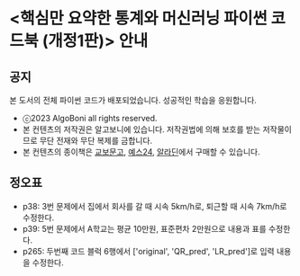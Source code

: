 # <핵심만 요약한 통계와 머신러닝 파이썬 코드북 (개정1판)> 안내
## 공지
본 도서의 전체 파이썬 코드가 배포되었습니다. 성공적인 학습을 응원합니다.
- ⓒ2023 AlgoBoni all rights reserved.
- 본 컨텐츠의 저작권은 알고보니에 있습니다. 저작권법에 의해 보호를 받는 저작물이므로 무단 전재와 무단 복제를 금합니다.
- 본 컨텐츠의 종이책은 [교보문고](https://product.kyobobook.co.kr/detail/S000209591909), [예스24](https://www.yes24.com/Product/Goods/122661688), [알라딘](https://www.aladin.co.kr/shop/wproduct.aspx?ItemId=325299435)에서 구매할 수 있습니다. 
  
## 정오표
- p38: 3번 문제에서 집에서 회사를 갈 때 시속 5km/h로, 퇴근할 때 시속 7km/h로 수정한다.
- p39: 5번 문제에서 A학교는 평균 10만원, 표준편차 2만원으로 내용과 표를 수정한다.
- p265: 두번째 코드 블럭 6행에서 ['original', 'QR_pred', 'LR_pred']로 입력 내용을 수정한다.
